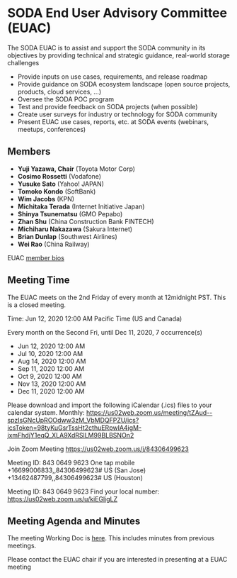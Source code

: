 # SODA End User Advisory Committee (EUAC)

The SODA EUAC is to assist and support the SODA community in its objectives by providing technical and strategic guidance, real-world storage challenges
* Provide inputs on use cases, requirements, and release roadmap
* Provide guidance on SODA ecosystem landscape (open source projects, products, cloud services, …)
* Oversee the SODA POC program
* Test and provide feedback on SODA projects (when possible)
* Create user surveys for industry or technology for SODA community
* Present EUAC use cases, reports, etc. at SODA events (webinars, meetups, conferences)


## Members
* **Yuji Yazawa, Chair** (Toyota Motor Corp)
* **Cosimo Rossetti** (Vodafone)
* **Yusuke Sato** (Yahoo! JAPAN)
* **Tomoko Kondo** (SoftBank)
* **Wim Jacobs** (KPN)
* **Michitaka Terada** (Internet Initiative Japan)
* **Shinya Tsunematsu** (GMO Pepabo)
* **Zhan Shu** (China Construction Bank FINTECH)
* **Michiharu Nakazawa** (Sakura Internet)
* **Brian Dunlap** (Southwest Airlines)
* **Wei Rao** (China Railway)

EUAC [member bios](https://sodafoundation.io/the-foundation/end-user-advisory-committee/)


## Meeting Time

The EUAC meets on the 2nd Friday of every month at 12midnight PST. This is a closed meeting. 

Time: Jun 12, 2020 12:00 AM Pacific Time (US and Canada)

Every month on the Second Fri, until Dec 11, 2020, 7 occurrence(s)
* Jun 12, 2020 12:00 AM
* Jul 10, 2020 12:00 AM
* Aug 14, 2020 12:00 AM
* Sep 11, 2020 12:00 AM
* Oct 9, 2020 12:00 AM
* Nov 13, 2020 12:00 AM
* Dec 11, 2020 12:00 AM

Please download and import the following iCalendar (.ics) files to your calendar system.
Monthly: https://us02web.zoom.us/meeting/tZAud--spzIsGNcUpROOdww3zM_VbMDQFPZU/ics?icsToken=98tyKuGsrTssHt2cthuERpwIA4igM-jxmFhdjY1eqQ_XLA9XdRSlLM99BLBSNOn2

Join Zoom Meeting
https://us02web.zoom.us/j/84306499623

Meeting ID: 843 0649 9623
One tap mobile
+16699006833,,84306499623# US (San Jose)
+13462487799,,84306499623# US (Houston)

Meeting ID: 843 0649 9623
Find your local number: https://us02web.zoom.us/u/kiEGligLZ

## Meeting Agenda and Minutes

The meeting Working Doc is [here](hhttps://docs.google.com/document/d/1jPAqgicFIV881-w_2ML4Dr63kkeK04o1BAuFzJ48Ma0/edit?usp=sharing). This includes minutes from previous meetings.

Please contact the EUAC chair if you are interested in presenting at a EUAC meeting 
